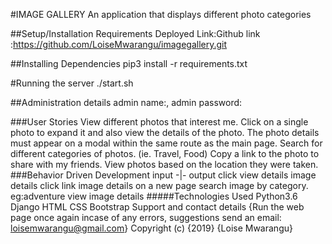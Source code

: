#IMAGE GALLERY
An application that displays different photo categories

##Setup/Installation Requirements
Deployed Link:Github link :https://github.com/LoiseMwarangu/imagegallery.git

##Installing Dependencies
pip3 install -r requirements.txt

#Running the server
./start.sh

##Administration details
admin name:, admin password: 

###User Stories
View different photos that interest me.
Click on a single photo to expand it and also view the details of the photo. The photo details must appear on a modal within the same route as the main page.
Search for different categories of photos. (ie. Travel, Food)
Copy a link to the photo to share with my friends.
View photos based on the location they were taken.
###Behavior Driven Development
input -|-	output
click view details	image details
click link	image details on a new page
search image by category. eg:adventure	view image details
#####Technologies Used
Python3.6
Django
HTML
CSS
Bootstrap
Support and contact details
{Run the web page once again incase of any errors, suggestions send an email: loisemwarangu@gmail.com} Copyright (c) {2019} {Loise Mwarangu}